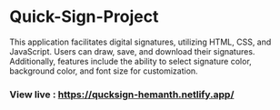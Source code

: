 # Quick-Sign-Project
This application facilitates digital signatures, utilizing HTML, CSS, and JavaScript. Users can draw, save, and download their signatures. Additionally, features include the ability to select signature color, background color, and font size for customization.

### View live : https://qucksign-hemanth.netlify.app/